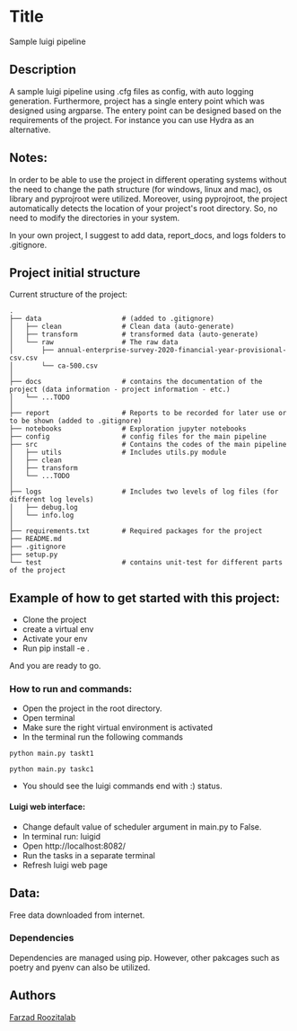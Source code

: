 # Title

Sample luigi pipeline 

## Description

A sample luigi pipeline using  .cfg files as config, with auto logging generation. Furthermore, project has a single entery point which was designed using argparse. The entery point can be designed based on the requirements of the project.
For instance you can use Hydra as an alternative.

## Notes:

In order to be able to use the project in different operating systems without the need to change the path structure (for windows, linux and mac), os library and pyprojroot were utilized. Moreover, using pyprojroot, the project automatically detects the location of your project's root directory. So, no need to modify the directories in your system. 

In your own project, I suggest to add data, report_docs, and logs folders to .gitignore. 
## Project initial structure

Current structure of the project:
```
.
├── data                    # (added to .gitignore)
│   ├── clean               # Clean data (auto-generate)
│   ├── transform           # transformed data (auto-generate)
│   └── raw                 # The raw data
│       ├── annual-enterprise-survey-2020-financial-year-provisional-csv.csv
│       └── ca-500.csv
│ 
├── docs                    # contains the documentation of the project (data information - project information - etc.)
│   └── ...TODO
│ 
├── report                  # Reports to be recorded for later use or to be shown (added to .gitignore)
├── notebooks               # Exploration jupyter notebooks
├── config                  # config files for the main pipeline
├── src                     # Contains the codes of the main pipeline
│   ├── utils               # Includes utils.py module
│   ├── clean
│   ├── transform
│   └── ...TODO
│
├── logs                    # Includes two levels of log files (for different log levels)
│   ├── debug.log               
│   └── info.log
│
├── requirements.txt        # Required packages for the project
├── README.md
├── .gitignore
├── setup.py
└── test					# contains unit-test for different parts of the project
```
## Example of how to get started with this project:

- Clone the project
- create a virtual env
- Activate your env
- Run pip install -e .

And you are ready to go.

### How to run and commands:

- Open the project in the root directory. 
- Open terminal
- Make sure the right virtual environment is activated
- In the terminal run the following commands

```
python main.py taskt1

python main.py taskc1
```

- You should see the luigi commands end with :) status.

#### Luigi web interface:

- Change default value of scheduler argument in main.py to False.
- In terminal run: luigid
- Open http://localhost:8082/
- Run the tasks in a separate terminal
- Refresh luigi web page 

## Data:

Free data downloaded from internet.

### Dependencies

Dependencies are managed using pip. However, other pakcages such as poetry and pyenv can also be utilized. 

## Authors

[Farzad Roozitalab](https://www.linkedin.com/in/farzad-roozitalab-173066152/)
